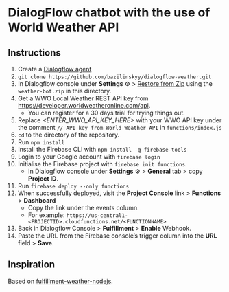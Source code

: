# DialogFlow chatbot with the use of World Weather API
## Instructions
1. Create a [Dialogflow agent](https://console.dialogflow.com)
2. `git clone https://github.com/bazilinskyy/dialogflow-weather.git`
3. In Dialogflow console under **Settings** ⚙ > [Restore from Zip](https://dialogflow.com/docs/agents#export_and_import) using the `weather-bot.zip` in this directory.
4. Get a WWO Local Weather REST API key from https://developer.worldweatheronline.com/api.
    + You can register for a 30 days trial for trying things out.
5. Replace *<ENTER_WWO_API_KEY_HERE>* with your WWO API key under the comment `// API key from World Weather API` in `functions/index.js`
6. `cd` to the directory of the repository.
7. Run `npm install`
8. Install the Firebase CLI with `npm install -g firebase-tools`
9. Login to your Google account with `firebase login`
10. Initialise the Firebase project with `firebase init functions`.
      + In Dialogflow console under **Settings** ⚙ > **General** tab > copy **Project ID**.
11. Run `firebase deploy --only functions`
12. When successfully deployed, visit the **Project Console** link > **Functions** > **Dashboard**
      + Copy the link under the events column.
      + For example: `https://us-central1-<PROJECTID>.cloudfunctions.net/<FUNCTIONNAME>`
13. Back in Dialogflow Console > **Fulfillment** > **Enable** Webhook.
14. Paste the URL from the Firebase console’s trigger column into the **URL** field > **Save**.

## Inspiration
Based on [fulfillment-weather-nodejs](https://github.com/dialogflow/fulfillment-weather-nodejs).